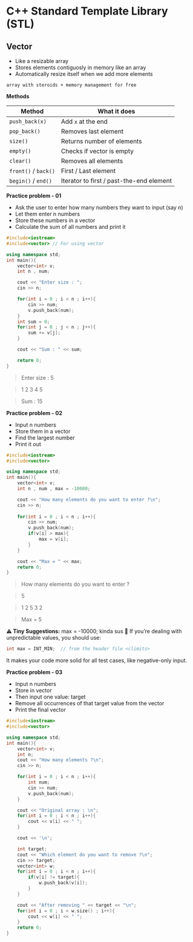 # C++ Standard Template Library (STL)
## Vector
- Like a resizable array
- Stores elements contiguosly in memory like an array
- Automatically resize itself when we add more elements

`array with steroids + memory management for free`

**Methods**

| Method               | What it does                             |
| -------------------- | ---------------------------------------- |
| `push_back(x)`       | Add `x` at the end                       |
| `pop_back()`         | Removes last element                     |
| `size()`             | Returns number of elements               |
| `empty()`            | Checks if vector is empty                |
| `clear()`            | Removes all elements                     |
| `front()` / `back()` | First / Last element                     |
| `begin()` / `end()`  | Iterator to first / past-the-end element |

**Practice problem - 01**
- Ask the user to enter how many numbers they want to input (say n)
- Let them enter n numbers
- Store these numbers in a vector
- Calculate the sum of all numbers and print it
```cpp
#include<iostream>
#include<vector> // For using vector

using namespace std;
int main(){
    vector<int> v;
    int n , num;

    cout << "Enter size : ";
    cin >> n;

    for(int i = 0 ; i < n ; i++){
        cin >> num;
        v.push_back(num);
    }
    int sum = 0;
    for(int j = 0 ; j < n ; j++){
        sum += v[j];
    }

    cout << "Sum : " << sum;

    return 0;
}
```
> Enter size : 5

> 1 2 3 4 5

> Sum : 15

**Practice problem - 02**
- Input n numbers
- Store them in a vector
- Find the largest number
- Print it out

```cpp
#include<iostream>
#include<vector>

using namespace std;
int main(){
    vector<int> v;
    int n , num , max = -10000;

    cout << "How many elements do you want to enter ?\n";
    cin >> n;
    
    for(int i = 0 ; i < n ; i++){
        cin >> num;
        v.push_back(num);
        if(v[i] > max){
            max = v[i];
        }
    }

    cout << "Max = " << max;
    return 0;
}
```
> How many elements do you want to enter ?

> 5

> 1 2 5 3 2

> Max = 5

**⚠️ Tiny Suggestions:**
max = -10000; kinda sus 🤨
If you’re dealing with unpredictable values, you should use:
```cpp
int max = INT_MIN;  // from the header file <climits>
```
It makes your code more solid for all test cases, like negative-only input.

**Practice problem - 03**
- Input n numbers
- Store in vector
- Then input one value: target
- Remove all occurrences of that target value from the vector
- Print the final vector
```cpp
#include<iostream>
#include<vector>

using namespace std;
int main(){
    vector<int> v;
    int n;
    cout << "How many elements ?\n";
    cin >> n;

    for(int i = 0 ; i < n ; i++){
        int num;
        cin >> num;
        v.push_back(num);
    }

    cout << "Original array : \n";
    for(int i = 0 ; i < n ; i++){
        cout << v[i] << " ";
    }

    cout << '\n';

    int target;
    cout << "Which element do you want to remove ?\n";
    cin >> target;
    vector<int> w;
    for(int i = 0 ; i < n ; i++){
        if(v[i] != target){
            w.push_back(v[i]);
        }
    }

    cout << "After removing " << target << "\n";
    for(int i = 0 ; i < w.size() ; i++){
        cout << w[i] << " ";
    }
    return 0;
}
```